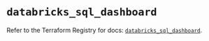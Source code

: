 # `databricks_sql_dashboard`

Refer to the Terraform Registry for docs: [`databricks_sql_dashboard`](https://registry.terraform.io/providers/databricks/databricks/1.77.0/docs/resources/sql_dashboard).
